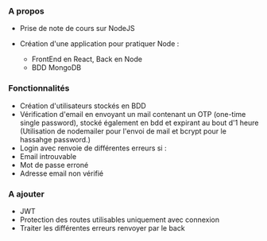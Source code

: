 ### A propos

- Prise de note de cours sur NodeJS

- Création d'une application pour pratiquer Node :
  - FrontEnd en React, Back en Node
  - BDD MongoDB

### Fonctionnalités

- Création d'utilisateurs stockés en BDD
- Vérification d'email en envoyant un mail contenant un OTP (one-time single password), stocké également en bdd et expirant au bout d'1 heure (Utilisation de nodemailer pour l'envoi de mail et bcrypt pour le hassahge password.)
- Login avec renvoie de différentes erreurs si :
- Email introuvable
- Mot de passe erroné
- Adresse email non vérifié

### A ajouter

- JWT
- Protection des routes utilisables uniquement avec connexion
- Traiter les différentes erreurs renvoyer par le back

